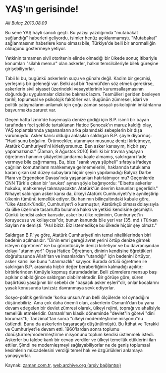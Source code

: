 # YAŞ'ın gerisinde!

*Ali Bulaç 2010.08.09*

<td class="columnist-detail">
<p>Bu sene YAŞ hayli sancılı geçti. Bu yazıyı yazdığımda "mutabakat sağlandığı" haberleri geliyordu, isimler henüz açıklanmamıştı. "Mutabakat" sağlanmasının haberlere konu olması bile, Türkiye'de belli bir anormalliğin olduğunu göstermeye yetiyor.</p>
<p>
<div id="haberMetinDiv">
<p> Yetkinin tamamen sivil otoritenin elinde olmadığı bir ülkede sonuç itibariyle konumları "silahlı memur" olan askerler, halkın temsilcileriyle bilek güreşine girişebiliyorlar.
<p> Tabii ki bu, bugünkü askerlerin suçu ve günahı değil. Kadim bir geçmişi, yerleşmiş bir geleneği var. Belki asıl bir 'teamül'den söz etmek gerekirse, askerlerin sivil siyaset üzerindeki vesayetlerinin kurumsallaşmasının doğurduğu uygulamalar dizisine bakmak lazım. Teamülleri geriden besleyen tarihî, toplumsal ve psikolojik faktörler var. Bugünün zümresel, idari ve politik çatışmalarını anlamak için çoğu zaman sosyal-psikolojinin imkânlarına başvurmakta zaruret var.
<p> Geçen hafta İzmir'de haşemayla denize girdiği için B.P. isimli bir bayan tarafından feci şekilde tartaklanan Hatice Şenocak'ın maruz kaldığı olay, YAŞ toplantılarında yaşananların arka planındaki sebeplerin bir dışa vurumuydu. Asker karısı olduğu anlaşılan saldırgan B.P. şöyle diyormuş: "Hadi şunu boğalım. Örümcekler, utanmıyor musunuz denizi kirletmeye, Atatürk Cumhuriyeti'ni kirletiyorsunuz. Ben asker karısıyım, hiçbir şey yapamazsınız." (Zaman, 8 Ağustos 2010) Belli ki bir travma yaşayan öğretmen hanımın şikâyetini jandarma kaale almamış, saldırganı ifade vermeye bile çağırmamış. Bu, bize "sanık veya şüpheli" sıfatıyla ifadeye çağrılan komutanların mahkemeye gelmemelerini, haklarında tutuklama kararı çıkan üst düzey subaylara hiçbir şeyin yapılamadığı Balyoz Darbe Planı ve Ergenekon Davası'nda yaşananları hatırlatmıyor mu? Geçenlerde CNN Türk'e çıkan bir 'avukat' aynen şöyle bağırıyordu: "Elbette askerler hukuku, mahkemeyi takmayacaktır. Atatürk'ün devrim kanunları geçerlidir." Nihayet saldırgan asker karısı da, ülkeyi Atatürk Cumhuriyeti'yle aynileştirip ülkenin tümünü temellük ediyor. Bu hanımın bilinçaltındaki kabule göre, "ülke Atatürk'ündür, Cumhuriyet'i o kurmuştur; Atatürkçü olması dolayısıyla da ülke üzerinde tasarrufta bulunma hakkı ve yetkisi kendisine geçmiştir. Çünkü kendisi asker karısıdır, asker bu ülke rejiminin, Cumhuriyet'in koruyucusu ve kollayıcısı"dır, bunun kanunda bile yeri var (35. md.) Türkan Saylan ne demişti: "Asıl biziz. Biz istemedikçe bu ülkede hiçbir şey olmaz."
<p> Saldırgan B.P.'ye göre, Atatürk Cumhuriyeti'nin temel niteliklerinden biri bedenin açılmasıdır. "Dinin emri gereği avret yerini örtüp denize girmek isteyen öğretmen" ise bu görüntüsüyle denizi kirletiyor ve bu davranışından dolayı "utanmıyor!" Oysa Hatice Öğretmen, dininin kendisine öğrettikleri doğrultusunda Allah'tan ve insanlardan "utandığı" için bedenini örtüyor, asker karısı ise bunu "utanmazlık" sayıyor. Burada örtülü öğretmen ile saldırgan B.P. arasında hiçbir değer beraberliğinin kalmadığı açıktır; birbirlerinden tümüyle kopmuş durumdadırlar. Belli zümrelere mensup başı açıklar olabildiğince saldırgan olabilmektedir. Bir görüşe göre, süren başörtüsü yasağının bir sebebi de "başaçık asker eşleri"dir, onlar kocalarını yasak konusunda tavizsiz davranmaya sevk ediyorlar.
<p> Sosyo-politik gerilimde 'korku unsuru'nun belli ölçülerde rol oynadığını düşünebiliriz. Ama çok daha önemli olan, askerlerin Osmanlı'dan bu yana devam edegelen bir devlet zümresi olarak, ülkeyi rejimi, toprağı ve ahalisiyle temellük etmeleridir. Osmanlı'nın klasik döneminde "devlet"in görevi "dini korumak"tı; Tanzimat'tan sonra "ülkeyi modernleştirme misyonu"nu üstlendi. Bunu da askerlerin başaracağı düşünülmüştü. Bu İttihat ve Terakki ve Cumhuriyet'le devam etti. 1960'lardan sonra toplumu dönüştürme/modernleştirme misyonunu toplum kendisi üstlenmek istedi. Askerler bu talebe kanlı bir cevap verdiler ve ülkeyi temellük ettiklerini ilan ettiler. Şimdi ne modernleşmeyi sağlayabiliyorlar ne de geniş toplumsal kesimlerin mücadelesini verdiği temel hak ve özgürlükleri anlamaya yanaşıyorlar. </p></p></p></p></p></div>
</p>
<a href="http://web.archive.org/web/20110105205134/mailto:a.bulac@zaman.com.tr">
</a></td>

Kaynak: [zaman.com.tr](http://zaman.com.tr/yazar.do?yazino=1013842), [web.archive.org (arşiv bağlantısı)](http://web.archive.org/web/20110105205134/http://www.zaman.com.tr/yazar.do?yazino=1013842)
